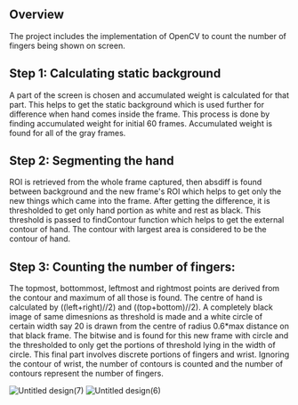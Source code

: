 ## Overview
The project includes the implementation of OpenCV to count the number of fingers being shown on screen. 

## Step 1: Calculating static background
A part of the screen is chosen and accumulated weight is calculated for that part. This helps to get the static background which is used further for difference when hand comes inside the frame. This process is done by finding accumulated weight for initial 60 frames. Accumulated weight is found for all of the gray frames.

## Step 2: Segmenting the hand
ROI is retrieved from the whole frame captured, then absdiff is found between background and the new frame's ROI which helps to get only the new things which came into the frame. After getting the difference, it is thresholded to get only hand portion as white and rest as black. This threshold is passed to findContour function which helps to get the external contour of hand. The contour with largest area is considered to be the contour of hand. 

## Step 3: Counting the number of fingers:
The topmost, bottommost, leftmost and rightmost points are derived from the contour and maximum of all those is found. The centre of hand is calculated by ((left+right)//2) and ((top+bottom)//2). A completely black image of same dimesnions as threshold is made and a white circle of certain width say 20 is drawn from the centre of radius 0.6*max distance on that black frame. The bitwise and is found for this new frame with circle and the thresholded to only get the portions of threshold lying in the width of circle. This final part involves discrete portions of fingers and wrist. Ignoring the contour of wrist, the number of contours is counted and the number of contours represent the number of fingers.


![Untitled design(7)](https://github.com/GouriVerma/Finger_Count_By_OpenCV/assets/122892114/ca809f0a-e478-4036-80a9-dd7539addb0a)
![Untitled design(6)](https://github.com/GouriVerma/Finger_Count_By_OpenCV/assets/122892114/7088103f-44bb-47ee-8997-e5d1128422bc)
